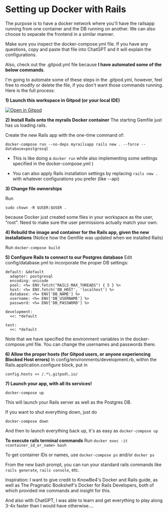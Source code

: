 # Setting up Docker with Rails

The purpose is to have a docker network where you'll have the railsapp running from one container and the DB running on another. We can also choose to separate the frontend in a similar manner.

Make sure you inspect the docker-compose.yml file. If you have any questions, copy and paste that file into ChatGPT and it will explain the configurations.

Also, check out the .gitpod.yml file because **I have automated some of the below commands**.

I'm going to automate some of these steps in the .gitpod.yml, however, feel free to modify or delete the file, if you don't want those commands running. Here is the full process:

**1) Launch this workspace in Gitpod (or your local IDE)**

[![Open in Gitpod](https://gitpod.io/button/open-in-gitpod.svg)](https://gitpod.io/#https://github.com/gitpod-samples/template-docker-gitpod-rails)

**2) Install Rails onto the myrails Docker container**
The starting Gemfile just has us loading rails. 

Create the new Rails app with the one-time command of:
```
docker-compose run --no-deps myrailsapp rails new . --force --database=postgresql
```

- This is like doing a ```docker run``` while also implementing some settings specified in the docker-compose.yml )

- You can also apply Rails installation settings by replacing ```rails new .``` with whatever configurations you prefer (like --api)

**3) Change file ownerships**

Run

```sudo chown -R $USER:$USER .```

because Docker just created some files in your workspace as the user, "root". Need to make sure the user permissions actually match your own.

**4) Rebuild the image and container for the Rails app, given the new installations**
(Notice how the Gemfile was updated when we installed Rails)

Run
```docker-compose build```

**5) Configure Rails to connect to our Postgres database**
Edit config/database.yml to incorporate the proper DB settings:

```
default: &default
  adapter: postgresql
  encoding: unicode
  pool: <%= ENV.fetch("RAILS_MAX_THREADS") { 5 } %>
  host: <%= ENV.fetch('DB_HOST', 'localhost') %>
  database: <%= ENV['DB_NAME'] %>
  username: <%= ENV['DB_USERNAME'] %>
  password: <%= ENV['DB_PASSWORD'] %>

development:
  <<: *default

test:
  <<: *default
```

Note that we have specified the environment variables in the docker-compose.yml file.
You can change the usernames and passwords there.

**6) Allow the proper hosts (for Gitpod users, or anyone experiencing Blocked Host errors)**
In config/environments/development.rb, within the Rails.application.configure block, put in

```
config.hosts << /.*\.gitpod\.io/
```

**7) Launch your app, with all its services!**
```
docker-compose up
```

This will launch your Rails server as well as the Postgres DB.

If you want to shut everything down, just do
```
docker-compose down
```

And then to launch everything back up, it's as easy as ```docker-compose up```

**To execute rails terminal commands**
Run
```docker exec -it <container_id_or_name> bash```


To get container IDs or names, use ```docker-compose ps``` and/or ```docker ps```

From the new bash prompt, you can run your standard rails commands like ```rails generate```, ```rails console```, etc.



Inspiration: I want to give credit to KnowBe4's Docker and Rails guide, as well as The Pragmatic Bookshelf's Docker for Rails Developers, both of which provided me commands and insight for this.

And also with ChatGPT, I was able to learn and get everything to play along 3-4x faster than I would have otherwise....
